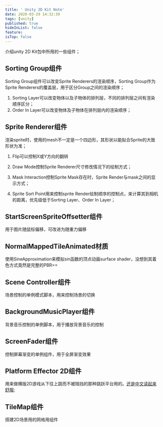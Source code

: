 ```yaml
---
title: ' Unity 2D Kit Note'
date: 2020-03-29 14:32:39
tags: [unity]
published: true
hideInList: false
feature: 
isTop: false
---
```


介绍unity 2D Kit包中所用的一些组件；

## Sorting Group组件

Sorting Group组件可以改变Sprite Renderers的渲染顺序，Sorting Group作为Sprite Renderers的覆盖层，用于区分Group之间的渲染顺序；

1. Sorting Layer可以改变物体以及子物体的排列层，不同的排列层之间有渲染顺序区分；
2. Order In Layer可以改变物体及子物体在排列层内的渲染顺序；

## Sprite Renderer组件

渲染sprite时，使用的mesh不一定是一个四边形，其形状以能拟合Sprite的大致形状为准；

1. Flip可以控制X或Y方向的翻转

2. Draw Mode控制Sprite Renderer尺寸修改情况下的绘制方式；

3. Mask Interaction控制Sprite Mask存在时，Sprite Render与mask之间的显示方式；

4. Sprite Sort Point用来控制sprite Render绘制顺序的控制点，来计算其到相机的距离，优先级低于Sorting Layer、Order In Layer；

## StartScreenSpriteOffsetter组件

用于图片随鼠标偏移，可改进为随重力偏移

## NormalMappedTileAnimated材质

使用SineApproximation来模拟sin函数的顶点动画surface shader，没想到其着色方式竟然是完整的PBR==

## Scene Controller组件

场景控制的单例模式脚本，用来控制场景的切换

## BackgroundMusicPlayer组件

背景音乐控制的单例脚本，用于播放背景音乐的控制

## ScreenFader组件

控制屏幕渐变的单例组件，用于全屏渐变效果

## Platform Effector 2D组件

用来做横版2D游戏从下往上跳而不被阻挡的那种跳跃平台用的。[还是中文读起来舒服](https://www.cnblogs.com/weiqiangwaideshijie/p/7007256.html);

## TileMap组件

搭建2D场景用的网格用组件
